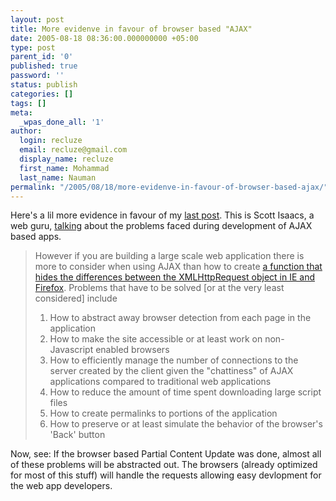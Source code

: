 ```yaml
---
layout: post
title: More evidenve in favour of browser based "AJAX"
date: 2005-08-18 08:36:00.000000000 +05:00
type: post
parent_id: '0'
published: true
password: ''
status: publish
categories: []
tags: []
meta:
  _wpas_done_all: '1'
author:
  login: recluze
  email: recluze@gmail.com
  display_name: recluze
  first_name: Mohammad
  last_name: Nauman
permalink: "/2005/08/18/more-evidenve-in-favour-of-browser-based-ajax/"
---
```

Here's a lil more evidence in favour of my [last post](http://recluze.blogspot.com/2005/08/ajax-is-it-really-that-hot.html). This is Scott Isaacs, a web guru, [talking](http://www.25hoursaday.com/weblog/PermaLink.aspx?guid=23a58e59-0a8d-43e4-ab18-a6d64ca5be87) about the problems faced during development of AJAX based apps.

> However if you are building a large scale web application there is more to consider when using AJAX than how to create [a function that hides the differences between the XMLHttpRequest object in IE and Firefox](http://developer.apple.com/internet/webcontent/xmlhttpreq.html). Problems that have to be solved [or at the very least considered] include
> 
> 1. How to abstract away browser detection from each page in the application 
> 2. How to make the site accessible or at least work on non-Javascript enabled browsers 
> 3. How to efficiently manage the number of connections to the server created by the client given the "chattiness" of AJAX applications compared to traditional web applications 
> 4. How to reduce the amount of time spent downloading large script files 
> 5. How to create permalinks to portions of the application 
> 6. How to preserve or at least simulate the behavior of the browser's 'Back' button

Now, see: If the browser based Partial Content Update was done, almost all of these problems will be abstracted out. The browsers (already optimized for most of this stuff) will handle the requests allowing easy devlopment for the web app developers.

